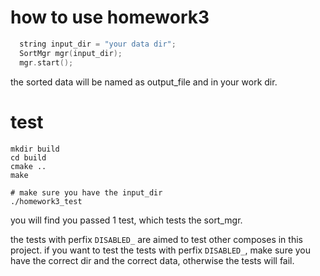# how to use homework3

``` cpp
  string input_dir = "your data dir";
  SortMgr mgr(input_dir);
  mgr.start();
```

the sorted data will be named as output_file and in your work dir.

# test

```
mkdir build
cd build
cmake ..
make

# make sure you have the input_dir
./homework3_test
```

you will find you passed 1 test, which tests the sort_mgr.

the tests with perfix `DISABLED_` are aimed to test other composes in this project. 
if you want to test the tests with perfix `DISABLED_`, make sure you have the correct dir and the correct data, otherwise the tests will fail.